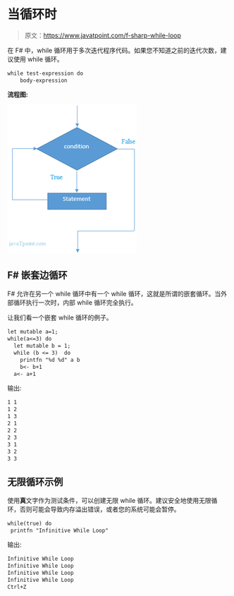 # 当循环时

> 原文：<https://www.javatpoint.com/f-sharp-while-loop>

在 F# 中，while 循环用于多次迭代程序代码。如果您不知道之前的迭代次数，建议使用 while 循环。

```
while test-expression do
    body-expression

```

**流程图:**

![FSHARP While loop 1](img/7c598b4aeb0dcb5b04aa1fa23ea096ce.png)

## F# 嵌套边循环

F# 允许在另一个 while 循环中有一个 while 循环，这就是所谓的嵌套循环。当外部循环执行一次时，内部 while 循环完全执行。

让我们看一个嵌套 while 循环的例子。

```
let mutable a=1;    
while(a<=3) do  
  let mutable b = 1;  
  while (b <= 3)  do
    printfn "%d %d" a b   
    b<- b+1
  a<- a+1

```

输出:

```
1 1
1 2
1 3
2 1
2 2
2 3
3 1
3 2
3 3

```

## 无限循环示例

使用**真**文字作为测试条件，可以创建无限 while 循环。建议安全地使用无限循环，否则可能会导致内存溢出错误，或者您的系统可能会暂停。

```
while(true) do
 printfn "Infinitive While Loop"

```

输出:

```
Infinitive While Loop
Infinitive While Loop
Infinitive While Loop
Infinitive While Loop
Ctrl+Z

```